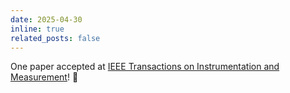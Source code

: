 ```yaml
---
date: 2025-04-30
inline: true
related_posts: false
---
```


One paper accepted at [IEEE Transactions on Instrumentation and Measurement](https://ieee-ims.org/publication/ieee-tim)! :tada:
